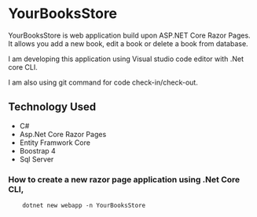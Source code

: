 # YourBooksStore

YourBooksStore is web application build upon ASP.NET Core Razor Pages. It allows you add a new book, edit a book or delete a book from database.

I am developing this application using Visual studio code editor with .Net core CLI.

I am also using git command for code check-in/check-out.

## Technology Used

* C#
* Asp.Net Core Razor Pages
* Entity Framwork Core
* Boostrap 4
* Sql Server

### How to create a new razor page application using .Net Core CLI,
```
    dotnet new webapp -n YourBooksStore
```


